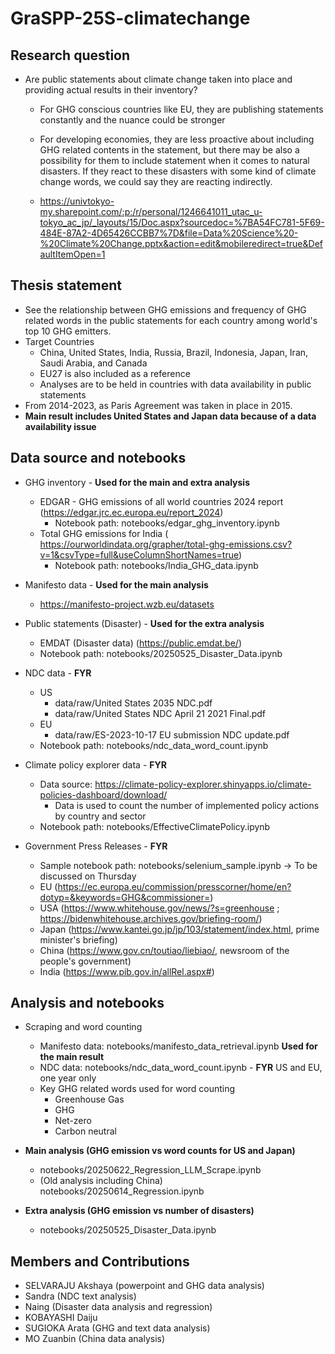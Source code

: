 # GraSPP-25S-climatechange
## Research question
- Are public statements about climate change taken into place and providing actual results in their inventory?
  - For GHG conscious countries like EU, they are publishing statements constantly and the nuance could be stronger
  - For developing economies, they are less proactive about including GHG related contents in the statement, but there may be also a possibility for them to include statement when it comes to natural disasters. If they react to these disasters with some kind of climate change words, we could say they are reacting indirectly.
 
  - https://univtokyo-my.sharepoint.com/:p:/r/personal/1246641011_utac_u-tokyo_ac_jp/_layouts/15/Doc.aspx?sourcedoc=%7BA54FC781-5F69-484E-87A2-4D65426CCBB7%7D&file=Data%20Science%20-%20Climate%20Change.pptx&action=edit&mobileredirect=true&DefaultItemOpen=1 

## Thesis statement
- See the relationship between GHG emissions and frequency of GHG related words in the public statements for each country among world's top 10 GHG emitters.
- Target Countries
    - China, United States, India, Russia, Brazil, Indonesia, Japan, Iran, Saudi Arabia, and Canada
    - EU27 is also included as a reference
    - Analyses are to be held in countries with data availability in public statements
- From 2014-2023, as Paris Agreement was taken in place in 2015.
- **Main result includes United States and Japan data because of a data availability issue**

## Data source and notebooks
- GHG inventory - **Used for the main and extra analysis**
    - EDGAR - GHG emissions of all world countries 2024 report (https://edgar.jrc.ec.europa.eu/report_2024)
        - Notebook path: notebooks/edgar_ghg_inventory.ipynb
    - Total GHG emissions for India ( https://ourworldindata.org/grapher/total-ghg-emissions.csv?v=1&csvType=full&useColumnShortNames=true)
        - Notebook path: notebooks/India_GHG_data.ipynb

- Manifesto data - **Used for the main analysis**
    - https://manifesto-project.wzb.eu/datasets
 
- Public statements (Disaster) - **Used for the extra analysis**
    - EMDAT (Disaster data) (https://public.emdat.be/)
    - Notebook path: notebooks/20250525_Disaster_Data.ipynb

- NDC data - **FYR**
    - US
        - data/raw/United States 2035 NDC.pdf
        - data/raw/United States NDC April 21 2021 Final.pdf
    - EU
        - data/raw/ES-2023-10-17 EU submission NDC update.pdf
    - Notebook path: notebooks/ndc_data_word_count.ipynb

- Climate policy explorer data - **FYR**
    - Data source: https://climate-policy-explorer.shinyapps.io/climate-policies-dashboard/download/
        - Data is used to count the number of implemented policy actions by country and sector
    - Notebook path: notebooks/EffectiveClimatePolicy.ipynb

- Government Press Releases - **FYR**
    - Sample notebook path: notebooks/selenium_sample.ipynb -> To be discussed on Thursday
    - EU (https://ec.europa.eu/commission/presscorner/home/en?dotyp=&keywords=GHG&commissioner=)
    - USA (https://www.whitehouse.gov/news/?s=greenhouse ; https://bidenwhitehouse.archives.gov/briefing-room/)
    - Japan (https://www.kantei.go.jp/jp/103/statement/index.html, prime minister's briefing)
    - China (https://www.gov.cn/toutiao/liebiao/, newsroom of the people's government)
    - India (https://www.pib.gov.in/allRel.aspx#)

## Analysis and notebooks
- Scraping and word counting
    - Manifesto data: notebooks/manifesto_data_retrieval.ipynb **Used for the main result**
    - NDC data: notebooks/ndc_data_word_count.ipynb - **FYR** US and EU, one year only
    - Key GHG related words used for word counting
        - Greenhouse Gas
        - GHG
        - Net-zero
        - Carbon neutral

- **Main analysis (GHG emission vs word counts for US and Japan)**
    - notebooks/20250622_Regression_LLM_Scrape.ipynb
    - (Old analysis including China) notebooks/20250614_Regression.ipynb
- **Extra analysis (GHG emission vs number of disasters)**
    - notebooks/20250525_Disaster_Data.ipynb 

## Members and Contributions 
- SELVARAJU Akshaya (powerpoint and GHG data analysis)
- Sandra (NDC text analysis)
- Naing (Disaster data analysis and regression)
- KOBAYASHI Daiju
- SUGIOKA Arata (GHG and text data analysis)
- MO Zuanbin (China data analysis)

